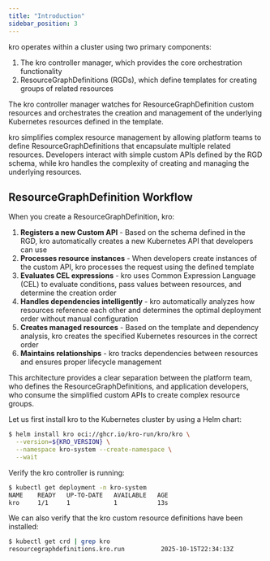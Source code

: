 ```yaml
---
title: "Introduction"
sidebar_position: 3
---
```


kro operates within a cluster using two primary components:

1. The kro controller manager, which provides the core orchestration functionality
2. ResourceGraphDefinitions (RGDs), which define templates for creating groups of related resources

The kro controller manager watches for ResourceGraphDefinition custom resources and orchestrates the creation and management of the underlying Kubernetes resources defined in the template.

kro simplifies complex resource management by allowing platform teams to define ResourceGraphDefinitions that encapsulate multiple related resources. Developers interact with simple custom APIs defined by the RGD schema, while kro handles the complexity of creating and managing the underlying resources.

## ResourceGraphDefinition Workflow

When you create a ResourceGraphDefinition, kro:

1. **Registers a new Custom API** - Based on the schema defined in the RGD, kro automatically creates a new Kubernetes API that developers can use
2. **Processes resource instances** - When developers create instances of the custom API, kro processes the request using the defined template
3. **Evaluates CEL expressions** - kro uses Common Expression Language (CEL) to evaluate conditions, pass values between resources, and determine the creation order
4. **Handles dependencies intelligently** - kro automatically analyzes how resources reference each other and determines the optimal deployment order without manual configuration
5. **Creates managed resources** - Based on the template and dependency analysis, kro creates the specified Kubernetes resources in the correct order
6. **Maintains relationships** - kro tracks dependencies between resources and ensures proper lifecycle management

This architecture provides a clear separation between the platform team, who defines the ResourceGraphDefinitions, and application developers, who consume the simplified custom APIs to create complex resource groups.

Let us first install kro to the Kubernetes cluster by using a Helm chart:

```bash wait=60
$ helm install kro oci://ghcr.io/kro-run/kro/kro \
  --version=${KRO_VERSION} \
  --namespace kro-system --create-namespace \
  --wait
```

Verify the kro controller is running:

```bash
$ kubectl get deployment -n kro-system
NAME    READY   UP-TO-DATE   AVAILABLE   AGE
kro     1/1     1            1           13s
```

We can also verify that the kro custom resource definitions have been installed:

```bash
$ kubectl get crd | grep kro
resourcegraphdefinitions.kro.run          2025-10-15T22:34:13Z
```
